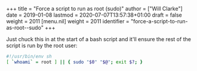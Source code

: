 +++
title = "Force a script to run as root (sudo)"
author = ["Will Clarke"]
date = 2019-01-08
lastmod = 2020-07-07T13:57:38+01:00
draft = false
weight = 2011
[menu.nil]
  weight = 2011
  identifier = "force-a-script-to-run-as-root--sudo"
+++

Just chuck this in at the start of a bash script and it'll ensure the rest of the script is run by the root user:

```sh
#!/usr/bin/env sh
[ `whoami` = root ] || { sudo "$0" "$@"; exit $?; }
```
